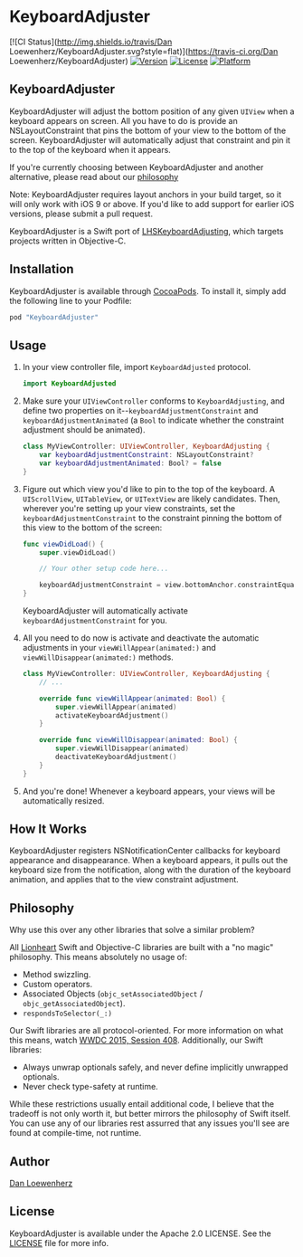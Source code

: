 # KeyboardAdjuster

[![CI Status](http://img.shields.io/travis/Dan Loewenherz/KeyboardAdjuster.svg?style=flat)](https://travis-ci.org/Dan Loewenherz/KeyboardAdjuster)
[![Version](https://img.shields.io/cocoapods/v/KeyboardAdjuster.svg?style=flat)](http://cocoapods.org/pods/KeyboardAdjuster)
[![License](https://img.shields.io/cocoapods/l/KeyboardAdjuster.svg?style=flat)](http://cocoapods.org/pods/KeyboardAdjuster)
[![Platform](https://img.shields.io/cocoapods/p/KeyboardAdjuster.svg?style=flat)](http://cocoapods.org/pods/KeyboardAdjuster)

KeyboardAdjuster
----------------

KeyboardAdjuster will adjust the bottom position of any given `UIView` when a keyboard appears on screen. All you have to do is provide an NSLayoutConstraint that pins the bottom of your view to the bottom of the screen. KeyboardAdjuster will automatically adjust that constraint and pin it to the top of the keyboard when it appears.

If you're currently choosing between KeyboardAdjuster and another alternative, please read about our [philosophy](#philosophy)

Note: KeyboardAdjuster requires layout anchors in your build target, so it will only work with iOS 9 or above. If you'd like to add support for earlier iOS versions, please submit a pull request.

KeyboardAdjuster is a Swift port of [LHSKeyboardAdjusting](https://github.com/lionheart/LHSKeyboardAdjusting), which targets projects written in Objective-C.

## Installation

KeyboardAdjuster is available through [CocoaPods](http://cocoapods.org). To install
it, simply add the following line to your Podfile:

```ruby
pod "KeyboardAdjuster"
```

## Usage

1. In your view controller file, import `KeyboardAdjusted` protocol.

   ```swift
   import KeyboardAdjusted
   ```

2. Make sure your `UIViewController` conforms to `KeyboardAdjusting`, and define two properties on it--`keyboardAdjustmentConstraint` and `keyboardAdjustmentAnimated` (a `Bool` to indicate whether the constraint adjustment should be animated).

   ```swift
   class MyViewController: UIViewController, KeyboardAdjusting {
       var keyboardAdjustmentConstraint: NSLayoutConstraint?
       var keyboardAdjustmentAnimated: Bool? = false
   }
   ```

2. Figure out which view you'd like to pin to the top of the keyboard. A `UIScrollView`, `UITableView`, or `UITextView` are likely candidates. Then, wherever you're setting up your view constraints, set the `keyboardAdjustmentConstraint` to the constraint pinning the bottom of this view to the bottom of the screen:

   ```swift
   func viewDidLoad() {
       super.viewDidLoad()

       // Your other setup code here...

       keyboardAdjustmentConstraint = view.bottomAnchor.constraintEqualToAnchor(scrollView.bottomAnchor)
   }
   ```

   KeyboardAdjuster will automatically activate `keyboardAdjustmentConstraint` for you.

3. All you need to do now is activate and deactivate the automatic adjustments in your `viewWillAppear(animated:)` and `viewWillDisappear(animated:)` methods.

   ```swift
   class MyViewController: UIViewController, KeyboardAdjusting {
       // ...

       override func viewWillAppear(animated: Bool) {
           super.viewWillAppear(animated)
           activateKeyboardAdjustment()
       }

       override func viewWillDisappear(animated: Bool) {
           super.viewWillDisappear(animated)
           deactivateKeyboardAdjustment()
       }
   }
   ```

4. And you're done! Whenever a keyboard appears, your views will be automatically resized.

## How It Works

KeyboardAdjuster registers NSNotificationCenter callbacks for keyboard appearance and disappearance. When a keyboard appears, it pulls out the keyboard size from the notification, along with the duration of the keyboard animation, and applies that to the view constraint adjustment.

## Philosophy

Why use this over any other libraries that solve a similar problem?

All [Lionheart](http://lionheartsw.com) Swift and Objective-C libraries are built with a "no magic" philosophy. This means absolutely no usage of:

* Method swizzling.
* Custom operators.
* Associated Objects (`objc_setAssociatedObject` / `objc_getAssociatedObject`).
* `respondsToSelector(_:)`

Our Swift libraries are all protocol-oriented. For more information on what this means, watch [WWDC 2015, Session 408](https://developer.apple.com/videos/play/wwdc2015-408/). Additionally, our Swift libraries:

* Always unwrap optionals safely, and never define implicitly unwrapped optionals.
* Never check type-safety at runtime.

While these restrictions usually entail additional code, I believe that the tradeoff is not only worth it, but better mirrors the philosophy of Swift itself. You can use any of our libraries rest assurred that any issues you'll see are found at compile-time, not runtime.

## Author

[Dan Loewenherz](https://github.com/dlo)

## License

KeyboardAdjuster is available under the Apache 2.0 LICENSE. See the [LICENSE](LICENSE) file for more info.
